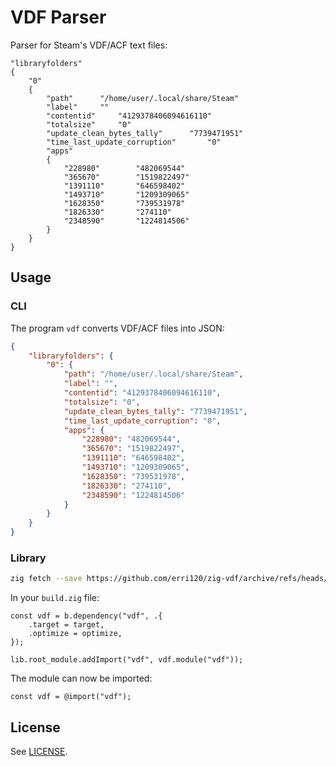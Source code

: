 # VDF Parser

Parser for Steam's VDF/ACF text files:

```
"libraryfolders"
{
	"0"
	{
		"path"		"/home/user/.local/share/Steam"
		"label"		""
		"contentid"		"4129378406094616110"
		"totalsize"		"0"
		"update_clean_bytes_tally"		"7739471951"
		"time_last_update_corruption"		"0"
		"apps"
		{
			"228980"		"482069544"
			"365670"		"1519822497"
			"1391110"		"646598402"
			"1493710"		"1209309065"
			"1628350"		"739531978"
			"1826330"		"274110"
			"2348590"		"1224814506"
		}
	}
}
```

## Usage

### CLI

The program `vdf` converts VDF/ACF files into JSON:

```json
{
    "libraryfolders": {
        "0": {
            "path": "/home/user/.local/share/Steam",
            "label": "",
            "contentid": "4129378406094616110",
            "totalsize": "0",
            "update_clean_bytes_tally": "7739471951",
            "time_last_update_corruption": "0",
            "apps": {
                "228980": "482069544",
                "365670": "1519822497",
                "1391110": "646598402",
                "1493710": "1209309065",
                "1628350": "739531978",
                "1826330": "274110",
                "2348590": "1224814506"
            }
        }
    }
}
```

### Library

```bash
zig fetch --save https://github.com/erri120/zig-vdf/archive/refs/heads/main.tar.gz
```

In your `build.zig` file:

```zig
const vdf = b.dependency("vdf", .{
    .target = target,
    .optimize = optimize,
});

lib.root_module.addImport("vdf", vdf.module("vdf"));
```

The module can now be imported:

```zig
const vdf = @import("vdf");
```

## License

See [LICENSE](./LICENSE).

